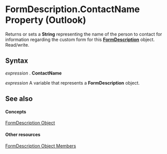 
# FormDescription.ContactName Property (Outlook)

Returns or sets a  **String** representing the name of the person to contact for information regarding the custom form for this **[FormDescription](c88f92c4-4cac-84b3-6118-1150d42d7cff.md)** object. Read/write.


## Syntax

 _expression_ . **ContactName**

 _expression_ A variable that represents a **FormDescription** object.


## See also


#### Concepts


[FormDescription Object](c88f92c4-4cac-84b3-6118-1150d42d7cff.md)
#### Other resources


[FormDescription Object Members](664724e9-e74b-32ad-93e4-8d4cb27b3082.md)
